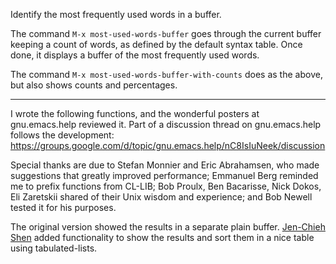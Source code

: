Identify the most frequently used words in a buffer.

The command
  `M-x most-used-words-buffer`
goes through the current buffer keeping a count of words, as defined by
the default syntax table.  Once done, it displays a buffer of the most
frequently used words.

The command
  `M-x most-used-words-buffer-with-counts`
does as the above, but also shows counts and percentages.

---

I wrote the following functions, and the wonderful posters at
gnu.emacs.help reviewed it.
Part of a discussion thread on gnu.emacs.help follows the
development:
https://groups.google.com/d/topic/gnu.emacs.help/nC8IsIuNeek/discussion

Special thanks are due to Stefan Monnier and Eric Abrahamsen, who made
suggestions that greatly improved performance; Emmanuel Berg reminded me
to prefix functions from CL-LIB; Bob Proulx, Ben Bacarisse, Nick Dokos,
Eli Zaretskii shared of their Unix wisdom and experience; and Bob Newell
tested it for his purposes.

The original version showed the results in a separate plain buffer.
[Jen-Chieh Shen](https://github.com/jcs090218) added functionality to
show the results and sort them in a nice table using tabulated-lists.

